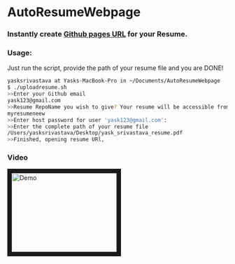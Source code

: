 # AutoResumeWebpage

### Instantly create [Github pages URL](https://pages.github.com/) for your Resume.

### Usage:
Just run the script, provide the path of your resume file and you are DONE!
```bash
yasksrivastava at Yasks-MacBook-Pro in ~/Documents/AutoResumeWebpage
$ ./uploadresume.sh
>>Enter your Github email
yask123@gmail.com
>>Resume RepoName you wish to give? Your resume will be accessible from http://.github.io/RepoName
myresumeneew
>>Enter host password for user 'yask123@gmail.com':
>>Enter the complete path of your resume file
/Users/yasksrivastava/Desktop/yask_srivastava_resume.pdf
>>Finished, opening resume URl,
```

### Video

<a href="http://www.youtube.com/watch?feature=player_embedded&v=8ruOikvR7e8
" target="_blank"><img src="http://img.youtube.com/vi/8ruOikvR7e8/0.jpg" 
alt="Demo" width="240" height="180" border="10" /></a>

